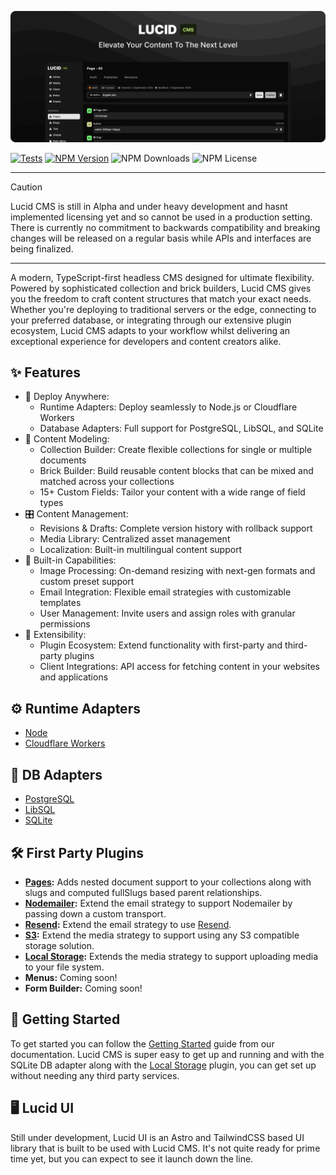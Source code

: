 ![Lucid CMS](https://github.com/buildlucid/lucid-cms/blob/master/banner.png?raw=true)

[![Tests](https://github.com/buildlucid/lucid-cms/actions/workflows/tests.yml/badge.svg)](https://github.com/buildlucid/lucid-cms/actions/workflows/tests.yml)
[![NPM Version](https://img.shields.io/npm/v/@lucidcms/core/latest.svg)](https://www.npmjs.com/package/@lucidcms/core)
![NPM Downloads](https://img.shields.io/npm/dw/@lucidcms/core)
![NPM License](https://img.shields.io/npm/l/@lucidcms/core)

<hr/>

> [!CAUTION]
> Lucid CMS is still in Alpha and under heavy development and hasnt implemented licensing yet and so cannot be used in a production setting. There is currently no commitment to backwards compatibility and breaking changes will be released on a regular basis while APIs and interfaces are being finalized.

<hr/>

A modern, TypeScript-first headless CMS designed for ultimate flexibility. Powered by sophisticated collection and brick builders, Lucid CMS gives you the freedom to craft content structures that match your exact needs. Whether you're deploying to traditional servers or the edge, connecting to your preferred database, or integrating through our extensive plugin ecosystem, Lucid CMS adapts to your workflow whilst delivering an exceptional experience for developers and content creators alike.

## ✨ Features

- 🚀 Deploy Anywhere:
    - Runtime Adapters: Deploy seamlessly to Node.js or Cloudflare Workers
    - Database Adapters: Full support for PostgreSQL, LibSQL, and SQLite
- 📝 Content Modeling:
    - Collection Builder: Create flexible collections for single or multiple documents
    - Brick Builder: Build reusable content blocks that can be mixed and matched across your collections
    - 15+ Custom Fields: Tailor your content with a wide range of field types
- 🎛️ Content Management:
    - Revisions & Drafts: Complete version history with rollback support
    - Media Library: Centralized asset management
    - Localization: Built-in multilingual content support
- 🔧 Built-in Capabilities:
    - Image Processing: On-demand resizing with next-gen formats and custom preset support
    - Email Integration: Flexible email strategies with customizable templates
    - User Management: Invite users and assign roles with granular permissions
- 🔌 Extensibility:
    - Plugin Ecosystem: Extend functionality with first-party and third-party plugins
    - Client Integrations: API access for fetching content in your websites and applications

## ⚙️ Runtime Adapters

- [Node](https://github.com/buildlucid/lucid-cms/tree/master/packages/node-adapter)
- [Cloudflare Workers](https://github.com/buildlucid/lucid-cms/tree/master/packages/cloudflare-adapter)

## 💾 DB Adapters

- [PostgreSQL](https://github.com/buildlucid/lucid-cms/tree/master/packages/postgres-adapter)
- [LibSQL](https://github.com/buildlucid/lucid-cms/tree/master/packages/libsql-adapter)
- [SQLite](https://github.com/buildlucid/lucid-cms/tree/master/packages/sqlite-adapter)

## 🛠️ First Party Plugins

- **[Pages](https://github.com/buildlucid/lucid-cms/tree/master/packages/plugin-pages):** Adds nested document support to your collections along with slugs and computed fullSlugs based parent relationships.
- **[Nodemailer](https://github.com/buildlucid/lucid-cms/tree/master/packages/plugin-nodemailer):** Extend the email strategy to support Nodemailer by passing down a custom transport.
- **[Resend](https://github.com/buildlucid/lucid-cms/tree/master/packages/plugin-resend):** Extend the email strategy to use [Resend](https://resend.com/home).
- **[S3](https://github.com/buildlucid/lucid-cms/tree/master/packages/plugin-s3):** Extend the media strategy to support using any S3 compatible storage solution.
- **[Local Storage](https://github.com/buildlucid/lucid-cms/tree/master/packages/plugin-local-storage):** Extends the media strategy to support uploading media to your file system.
- **Menus:** Coming soon!
- **Form Builder:** Coming soon!

## 🏁 Getting Started

To get started you can follow the [Getting Started](https://lucidcms.io/getting-started/) guide from our documentation. Lucid CMS is super easy to get up and running and with the SQLite DB adapter along with the [Local Storage](https://lucidcms.io/plugins/local-storage/) plugin, you can get set up without needing any third party services.

## 🖥️ Lucid UI

Still under development, Lucid UI is an Astro and TailwindCSS based UI library that is built to be used with Lucid CMS. It's not quite ready for prime time yet, but you can expect to see it launch down the line.
